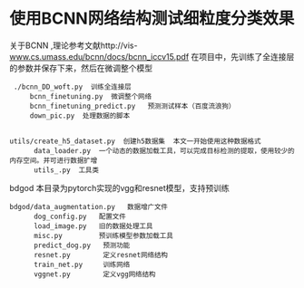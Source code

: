 # 使用BCNN网络结构测试细粒度分类效果


关于BCNN ,理论参考文献http://vis-www.cs.umass.edu/bcnn/docs/bcnn_iccv15.pdf 在项目中，先训练了全连接层的参数并保存下来，然后在微调整个模型

     ./bcnn_DD_woft.py  训练全连接层
         bcnn_finetuning.py  微调整个网络
         bcnn_finetuning_predict.py   预测测试样本（百度流浪狗）
         down_pic.py  处理数据的脚本


    utils/create_h5_dataset.py  创建h5数据集  本文一开始使用这种数据格式
          data_loader.py  一个动态的数据加载工具，可以完成目标检测的提取，使用较少的内存空间。并可进行数据扩增
          utils_.py  工具类


bdgod  本目录为pytorch实现的vgg和resnet模型，支持预训练

    bdgod/data_augmentation.py   数据增广文件
          dog_config.py   配置文件
          load_image.py   旧的数据处理工具
          misc.py         预训练模型参数加载工具
          predict_dog.py   预测功能
          resnet.py        定义resnet网络结构
          train_net.py     训练网络
          vggnet.py        定义vgg网络结构